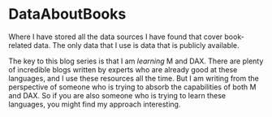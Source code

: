 # DataAboutBooks
Where I have stored all the data sources I have found that cover book-related data. The only data that I use is data that is publicly available. 
<!-- wp:paragraph -->
<p>The key to this blog series is that I am <em>learning </em>M and DAX. 
There are plenty of incredible blogs written by experts who are already good at these languages, 
and I use these resources all the time. But I am writing from the perspective of someone 
who is trying to absorb the capabilities of both M and DAX. So if you are also someone who is 
trying to learn these languages, you might find my approach interesting. </p>
<!-- /wp:paragraph -->
